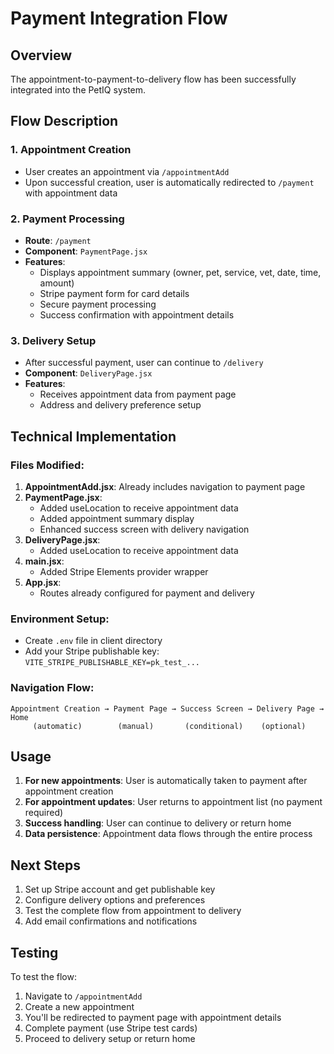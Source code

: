 # Payment Integration Flow

## Overview
The appointment-to-payment-to-delivery flow has been successfully integrated into the PetIQ system.

## Flow Description

### 1. Appointment Creation
- User creates an appointment via `/appointmentAdd`
- Upon successful creation, user is automatically redirected to `/payment` with appointment data

### 2. Payment Processing
- **Route**: `/payment`
- **Component**: `PaymentPage.jsx`
- **Features**:
  - Displays appointment summary (owner, pet, service, vet, date, time, amount)
  - Stripe payment form for card details
  - Secure payment processing
  - Success confirmation with appointment details

### 3. Delivery Setup
- After successful payment, user can continue to `/delivery`
- **Component**: `DeliveryPage.jsx`
- **Features**:
  - Receives appointment data from payment page
  - Address and delivery preference setup

## Technical Implementation

### Files Modified:
1. **AppointmentAdd.jsx**: Already includes navigation to payment page
2. **PaymentPage.jsx**: 
   - Added useLocation to receive appointment data
   - Added appointment summary display
   - Enhanced success screen with delivery navigation
3. **DeliveryPage.jsx**: 
   - Added useLocation to receive appointment data
4. **main.jsx**: 
   - Added Stripe Elements provider wrapper
5. **App.jsx**: 
   - Routes already configured for payment and delivery

### Environment Setup:
- Create `.env` file in client directory
- Add your Stripe publishable key: `VITE_STRIPE_PUBLISHABLE_KEY=pk_test_...`

### Navigation Flow:
```
Appointment Creation → Payment Page → Success Screen → Delivery Page → Home
     (automatic)        (manual)       (conditional)    (optional)
```

## Usage

1. **For new appointments**: User is automatically taken to payment after appointment creation
2. **For appointment updates**: User returns to appointment list (no payment required)
3. **Success handling**: User can continue to delivery or return home
4. **Data persistence**: Appointment data flows through the entire process

## Next Steps

1. Set up Stripe account and get publishable key
2. Configure delivery options and preferences
3. Test the complete flow from appointment to delivery
4. Add email confirmations and notifications

## Testing

To test the flow:
1. Navigate to `/appointmentAdd`
2. Create a new appointment
3. You'll be redirected to payment page with appointment details
4. Complete payment (use Stripe test cards)
5. Proceed to delivery setup or return home